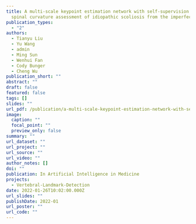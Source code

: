 ```yaml
---
title: A multi-scale keypoint estimation network with self-supervision for
  spinal curvature assessment of idiopathic scoliosis from the imperfect dataset
publication_types:
  - "2"
authors:
  - Tianyu Liu
  - Yu Wang
  - admin
  - Ming Sun
  - Wenhui Fan
  - Cody Bunger
  - Cheng Wu
publication_short: ""
abstract: ""
draft: false
featured: false
tags: []
slides: ""
url_pdf: /publication/a-multi-scale-keypoint-estimation-network-with-self-supervision-for-spinal-curvature-assessment-of-idiopathic-scoliosis-from-the-imperfect-dataset/AI_in_Medicine.pdf
image:
  caption: ""
  focal_point: ""
  preview_only: false
summary: ""
url_dataset: ""
url_project: ""
url_source: ""
url_video: ""
author_notes: []
doi: ""
publication: In Artificial Intelligence in Medicine
projects:
  - Vertebral-Landmark-Detection
date: 2022-01-26T10:02:00.000Z
url_slides: ""
publishDate: 2022-01
url_poster: ""
url_code: ""
---
```

